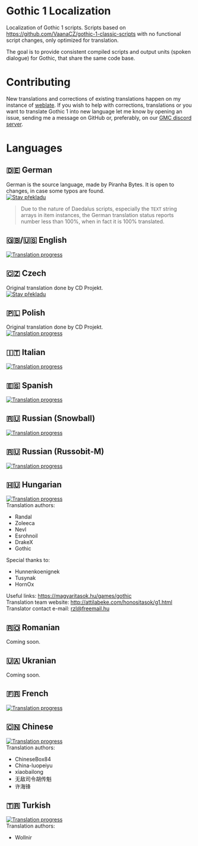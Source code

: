 # Gothic 1 Localization
Localization of Gothic 1 scripts. Scripts based on https://github.com/VaanaCZ/gothic-1-classic-scripts with no functional script changes, only optimized for translation. 

The goal is to provide consistent compiled scripts and output units (spoken dialogue) for Gothic, that share the same code base.

# Contributing
New translations and corrections of existing translations happen on my instance of [weblate](https://weblate.cokoliv.eu/). If you wish to help with corrections, translations or you want to translate Gothic 1 into new language let me know by opening an issue, sending me a message on GitHub or, preferably, on our [GMC discord server](https://discord.gg/7zjNpVN8H6).

# Languages

## :de: German
German is the source language, made by Piranha Bytes. It is open to changes, in case some typos are found.  
[![Stav překladu](http://weblate.cokoliv.eu/widgets/gothic-1/de/svg-badge.svg)](http://weblate.cokoliv.eu/engage/gothic-1/de/)
> Due to the nature of Daedalus scripts, especially the `TEXT` string arrays in item instances, the German translation status reports number less than 100%, when in fact it is 100% translated.

## :uk:/:us: English  
[![Translation progress](http://weblate.cokoliv.eu/widgets/gothic-1/en/svg-badge.svg)](http://weblate.cokoliv.eu/engage/gothic-1/en/)

## :czech_republic: Czech  
Original translation done by CD Projekt.  
[![Stav překladu](http://weblate.cokoliv.eu/widgets/gothic-1/cs/svg-badge.svg)](http://weblate.cokoliv.eu/engage/gothic-1/cs/)

## :poland: Polish  
Original translation done by CD Projekt.  
[![Translation progress](http://weblate.cokoliv.eu/widgets/gothic-1/pl/svg-badge.svg)](http://weblate.cokoliv.eu/engage/gothic-1/pl/)

## :it: Italian  
[![Translation progress](http://weblate.cokoliv.eu/widgets/gothic-1/it/svg-badge.svg)](http://weblate.cokoliv.eu/engage/gothic-1/it/)

## :es: Spanish  
[![Translation progress](http://weblate.cokoliv.eu/widgets/gothic-1/es/svg-badge.svg)](http://weblate.cokoliv.eu/engage/gothic-1/es/)

## :ru: Russian (Snowball)  
[![Translation progress](http://weblate.cokoliv.eu/widgets/gothic-1/ru_snowball/svg-badge.svg)](http://weblate.cokoliv.eu/engage/gothic-1/ru_snowball/)   

## :ru: Russian (Russobit-M)  
[![Translation progress](http://weblate.cokoliv.eu/widgets/gothic-1/ru_russobit/test/svg-badge.svg)](http://weblate.cokoliv.eu/engage/gothic-1/ru_russobit/)  

## :hungary: Hungarian   
[![Translation progress](http://weblate.cokoliv.eu/widgets/gothic-1/hu/svg-badge.svg)](http://weblate.cokoliv.eu/engage/gothic-1/hu/)  
Translation authors:  
  - Randal
  - Zoleeca
  - Nevl
  - Esrohnoil
  - DrakeX
  - Gothic

Special thanks to:  
  - Hunnenkoenignek
  - Tusynak
  - HornOx

Useful links: https://magyaritasok.hu/games/gothic  
Translation team website: http://attilabeke.com/honositasok/g1.html  
Translator contact e-mail: rzl@freemail.hu  

## :romania: Romanian
Coming soon.

## :ukraine: Ukranian  
Coming soon.

## :fr: French
[![Translation progress](http://weblate.cokoliv.eu/widgets/gothic-1/fr/svg-badge.svg)](http://weblate.cokoliv.eu/engage/gothic-1/fr/)  

## :cn: Chinese  
[![Translation progress](http://weblate.cokoliv.eu/widgets/gothic-1/zh_Hans/svg-badge.svg)](http://weblate.cokoliv.eu/engage/gothic-1/zh_Hans/)  
Translation authors:  
  - ChineseBox84
  - China-luopeiyu
  - xiaobailong
  - 无敌司令胡传魁
  - 许海锋

## :tr: Turkish
[![Translation progress](http://weblate.cokoliv.eu/widgets/gothic-1/tr/svg-badge.svg)](http://weblate.cokoliv.eu/engage/gothic-1/tr/)  
Translation authors:  
  - Wollnir
